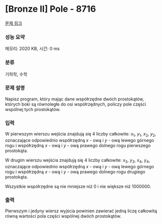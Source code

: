 # [Bronze II] Pole - 8716 

[문제 링크](https://www.acmicpc.net/problem/8716) 

### 성능 요약

메모리: 2020 KB, 시간: 0 ms

### 분류

기하학, 수학

### 문제 설명

<p>Napisz program, który mając dane współrzędne dwóch prostokątów, których boki są równoległe do osi współrzędnych, policzy pole części wspólnej tych prostokątów.</p>

### 입력 

 <p>W pierwszym wierszu wejścia znajdują się 4 liczby całkowite: <em>x</em><sub>1</sub>, <em>y</em><sub>1</sub>, <em>x</em><sub>2</sub>, <em>y</em><sub>2</sub>, oznaczające odpowiednio współrzędną <em>x</em> - ową i <em>y</em> - ową lewego górnego rogu i współrzędną <em>x</em> - ową i <em>y</em> - ową prawego dolnego rogu pierwszego prostokąta.</p>

<p>W drugim wierszu wejścia znajdują się 4 liczby całkowite: <em>x</em><sub>3</sub>, <em>y<sub>3</sub></em>, <em>x</em><sub>4</sub>, <em>y</em><sub>4</sub>, oznaczające odpowiednio współrzędną <em>x</em> - ową i <em>y</em> - ową lewego górnego rogu i współrzędną <em>x</em> - ową i <em>y</em> - ową prawego dolnego rogu drugiego prostokąta.</p>

<p>Wszystkie współrzędne są nie mniejsze niż 0 i nie większe niż 1000000.</p>

### 출력 

 <p>Pierwszym i jedyny wiersz wyjścia powinien zawierać jedną liczę całkowitą równą wartości pola części wspólnej dwóch prostokątów.</p>


